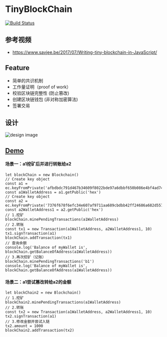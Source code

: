 # TinyBlockChain

[![Build Status](https://travis-ci.org/leoliew/TinyBlockChain.svg?branch=master)](https://travis-ci.org/leoliew/TinyBlockChain)

## 参考视频

* https://www.savjee.be/2017/07/Writing-tiny-blockchain-in-JavaScript/

## Feature

* 简单的共识机制
* 工作量证明（proof of work）
* 校验区块链完整性 (防止篡改)
* 创建区块链钱包 (非对称加密算法)
* 签署交易

## 设计

![design image](http://www.plantuml.com/plantuml/proxy?src=https://raw.githubusercontent.com/leoliew/TinyBlockChain/dev/document/design.puml)

## [Demo](https://github.com/leoliew/TinyBlockchain/blob/master/src/main.ts)

#### 场景一：a1挖矿后并进行转账给a2
```
let blockChain = new Blockchain()
// Create key object
const a1 = ec.keyFromPrivate('afbdbdc791d467b34609f8022bde97a6dbbf650b086e4bf4ad745b9fcfb640f6')
const a1WalletAddress = a1.getPublic('hex')
// Create key object
const a2 = ec.keyFromPrivate('7376f678f6efc34e607af9711aa689cbdbb42ff24686a682d55716698fb63f9c')
const a2WalletAddress1 = a2.getPublic('hex')
// 1.挖矿
blockChain.minePendingTransactions(a1WalletAddress)
// 2.转账
const tx1 = new Transaction(a1WalletAddress, a2WalletAddress1, 10)
tx1.signTransaction(a1)
blockChain.addTransaction(tx1)
// 查询余额
console.log('Balance of myWallet is', blockChain.getBalanceOfAddress(a1WalletAddress))
// 3.再次挖矿（记账）
blockChain.minePendingTransactions('b1')
console.log('Balance of myWallet is', blockChain.getBalanceOfAddress(a1WalletAddress))
```

#### 场景二：a1尝试篡改转给a2的金额
```
let blockChain2 = new Blockchain()
// 1.挖矿
blockChain2.minePendingTransactions(a1WalletAddress)
// 2.转账
const tx2 = new Transaction(a1WalletAddress, a2WalletAddress1, 10)
tx2.signTransaction(a1)
// 3.修改金额并尝试入链
tx2.amount = 1000
blockChain2.addTransaction(tx2)
```
